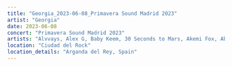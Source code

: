 ```yaml
---
title: "Georgia_2023-06-08_Primavera Sound Madrid 2023"
artist: "Georgia"
date: 2023-06-08
concert: "Primavera Sound Madrid 2023"
artists: "Alvvays, Alex G, Baby Keem, 30 Seconds to Mars, Akemi Fox, Aby Coulibaly, Alissic, Arlo Parks"
location: "Ciudad del Rock"
location_details: "Arganda del Rey, Spain"
---
```

